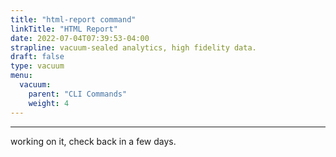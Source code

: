 ```yaml
---
title: "html-report command"
linkTitle: "HTML Report"
date: 2022-07-04T07:39:53-04:00
strapline: vacuum-sealed analytics, high fidelity data.
draft: false
type: vacuum
menu:
  vacuum:
    parent: "CLI Commands"
    weight: 4
---
```


---

working on it, check back in a few days.
